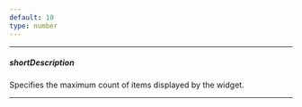 ```yaml
---
default: 10
type: number
---
```

---
##### shortDescription
Specifies the maximum count of items displayed by the widget.

---
